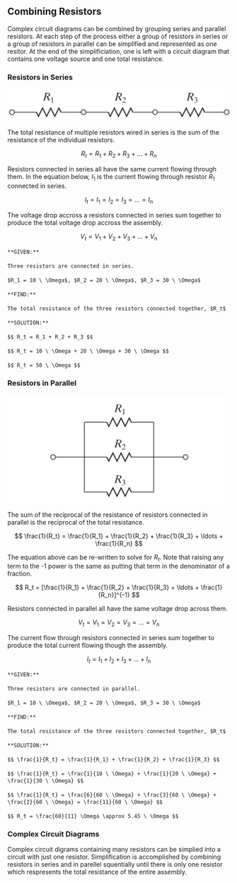 ## Combining Resistors

Complex circuit diagrams can be combined by grouping series and parallel resistors. At each step of the process either a group of resistors in series or a group of resistors in parallel can be simplified and represented as one resitor. At the end of the simplificiation, one is left with a circuit diagram that contains one voltage source and one total resistance.

### Resistors in Series

![resistors in series](images/resistors_in_series.jpg)

The total resistance of multiple resistors wired in series is the sum of the resistance of the individual resistors.

$$ R_t = R_1 + R_2 + R_3 + \ldots + R_n $$

Resistors connected in series all have the same current flowing through them. In the equation below, $I_1$ is the current flowing through resistor $R_1$ connected in series.

$$ I_t = I_1 = I_2 = I_3 = \ldots = I_n $$

The voltage drop accross a resistors connected in series sum together to produce the total voltage drop accross the assembly.

$$ V_t = V_1 + V_2 + V_3 + \ldots + V_n $$

```{card} **Worked Example**
**GIVEN:**

Three resistors are connected in series.

$R_1 = 10 \ \Omega$, $R_2 = 20 \ \Omega$, $R_3 = 30 \ \Omega$

**FIND:**

The total resistance of the three resistors connected together, $R_t$

**SOLUTION:**

$$ R_t = R_1 + R_2 + R_3 $$

$$ R_t = 10 \ \Omega + 20 \ \Omega + 30 \ \Omega $$

$$ R_t = 50 \ \Omega $$

```

### Resistors in Parallel

![resistors in parallel](images/resistors_in_parallel.jpg)

The sum of the reciprocal of the resistance of resistors connected in parallel is the reciprocal of the total resistance.

$$ \frac{1}{R_t} = \frac{1}{R_1} + \frac{1}{R_2} + \frac{1}{R_3} + \ldots + \frac{1}{R_n} $$

The equation above can be re-written to solve for $R_t$. Note that raising any term to the -1 power is the same as putting that term in the denominator of a fraction.

$$ R_t = [\frac{1}{R_1} + \frac{1}{R_2} + \frac{1}{R_3} + \ldots + \frac{1}{R_n}]^{-1} $$

Resistors connected in parallel all have the same voltage drop across them.

$$ V_t = V_1 = V_2 = V_3 = \ldots = V_n $$

The current flow through resistors connected in series sum together to produce the total current flowing though the assembly.

$$ I_t = I_1 + I_2 + I_3 + \ldots + I_n $$

```{card} **Worked Example**
**GIVEN:**

Three resistors are connected in parallel.

$R_1 = 10 \ \Omega$, $R_2 = 20 \ \Omega$, $R_3 = 30 \ \Omega$

**FIND:**

The total resistance of the three resistors connected together, $R_t$

**SOLUTION:**

$$ \frac{1}{R_t} = \frac{1}{R_1} + \frac{1}{R_2} + \frac{1}{R_3} $$

$$ \frac{1}{R_t} = \frac{1}{10 \ \Omega} + \frac{1}{20 \ \Omega} + \frac{1}{30 \ \Omega} $$

$$ \frac{1}{R_t} = \frac{6}{60 \ \Omega} + \frac{3}{60 \ \Omega} + \frac{2}{60 \ \Omega} = \frac{11}{60 \ \Omega} $$

$$ R_t = \frac{60}{11} \Omega \approx 5.45 \ \Omega $$

```

### Complex Circuit Diagrams

Complex circuit digrams containing many resistors can be simplied into a circuit with just one resistor. Simplification is accomplished by combining resistors in series and in parellel squentially until there is only one resistor which respresents the total resistance of the entire assembly. 
